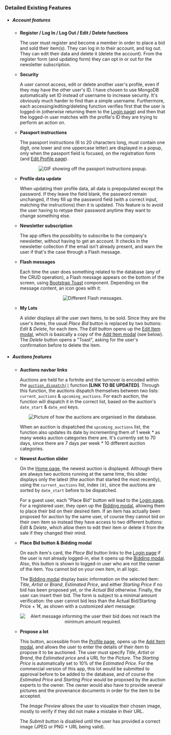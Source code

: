 ### Detailed Existing Features

- ##### Account features

  - **Register / Log In / Log Out / Edit / Delete functions**

    The user must register and become a member in order to place a bid and sold their item(s). They can log in to their account, and log out. They can edit their data and delete it (delete the account). From the register form (and updating form) they can opt in or out for the newsletter subscription.

  - **Security**

    A user cannot access, edit or delete another user's profile, even if they may have the other user's ID. I have chosen to use MongoDB automatically set ID instead of username to increase security. It's obviously much harder to find than a simple username. Furthermore, each accessing/editing/deleting function verifies first that the user is logged-in (otherwise returning them to the <u>Login page</u>) and then that the logged-in user matches with the profile's ID they are trying to perform an action on.

  - **Passport instructions**

    The passport instructions (6 to 20 characters long, must contain one digit, one lower and one uppercase letter) are displayed in a popup, only when the passport field is focused, on the registration form (and <u>Edit Profile page</u>). 

    <p align="center">
      <img src="https://github.com/LuciusVH/encheres-exclusives/blob/main/static/docs/readme-img/password-instructions.gif" alt="GIF showing off the passport instructions popup."/>
    </p>

  - **Profile data update**

    When updating their profile data, all data is prepopulated except the password. If they leave the field blank, the password remain unchanged, if they fill up the password field (with a correct input, matching the instructions) then it is updated. This feature is to avoid the user having to retype their password anytime they want to change something else.

  - **Newsletter subscription**

    The app offers the possibility to subscribe to the company's newsletter, without having to get an account. It checks in the newsletter collection if the email isn't already present, and warn the user if that's the case through a Flash message. 

  - **Flash messages**

    Each time the user does something related to the database (any of the CRUD operation), a Flash message appears on the bottom of the screen, using [Bootstrap Toast](https://getbootstrap.com/docs/5.0/components/toasts/) component. Depending on the message content, an icon goes with it:

    <p align="center">
      <img src="https://github.com/LuciusVH/encheres-exclusives/blob/main/static/docs/readme-img/flash-messages.png" alt="Different Flash messages."/>
    </p>

  - **My Lots**

    A slider displays all the user own items, to be sold. Since they are the user's items, the usual *Place Bid* button is replaced by two buttons: *Edit* & *Delete*, for each item. The *Edit* button opens up the <u>Edit Item modal</u>, which is basically a copy of the <u>Add Item modal</u> (see below). The *Delete* button opens a "Toast", asking for the user's confirmation before to delete the item.

- ##### Auctions features

  - **Auctions navbar links**

    Auctions are held for a fortnite and the turnover is encoded within the [`auction_dispatch()`]() function **[LINK TO BE UPDATED]**. Through this function, the auctions dispatch themselves between two lists: `current_auctions` & `upcoming_auctions`. For each auction, the function will dispatch it in the correct list, based on the auction's `date_start` & `date_end` keys. 

    <p align="center">
      <img src="https://github.com/LuciusVH/encheres-exclusives/blob/main/static/docs/readme-img/auction-dates-keys.png" alt="Picture of how the auctions are organised in the database."/>
    </p>

  
    When an auction is dispatched the `upcoming_auctions` list, the function also updates its date by incrementing them of 1 week * as many weeks auction categories there are. It's currently set to 70 days, since there are 7 days per week * 10 different auction categories. 
  
  - **Newest Auction slider**
  
    On the <u>Home page</u>, the newest auction is displayed. Although there are always two auctions running at the same time, this slider displays only the latest (the auction that started the most recently), using the `current_auctions` list, index `[0]`, since the auctions are sorted by `date_start` before to be dispatched. 
  
    For a guest user, each "Place Bid" button will lead to the <u>Login page</u>. For a registered user, they open up the <u>Bidding modal</u>, allowing them to place their bid on their desired item. If an item has actually been proposed for auction by the same user, of course they cannot bid on their own item so instead they have access to two different buttons: *Edit* & *Delete*, which allow them to edit their item or delete it from the sale if they changed their mind. 
  
  - **Place Bid button & Bidding modal**
  
    On each item's card, the *Place Bid* button links to the <u>Login page</u> if the user is not already logged-in, else it opens up the <u>Bidding modal</u>. Also, this button is shown to logged-in user who are not the owner of the item. You cannot bid on your own item, in all logic.
  
    The <u>Bidding modal</u> display basic information on the selected item: *Title*, *Artist* or *Brand*, *Estimated Price*, and either *Starting Price* if no bid has been proposed yet, or the *Actual Bid* otherwise. Finally, the user can insert their bid. The form is subject to a minimal amount verification: the user cannot bid less than the Actual Bid/Starting Price + 1€, as shown with a customized alert message:
  
    <p align="center">
      <img src="https://github.com/LuciusVH/encheres-exclusives/blob/main/static/docs/readme-img/min-bid-alert.png" alt="Alert message informing the user their bid does not reach the minimum amount required."/>
    </p>
  
  - **Propose a lot**
  
    This button, accessible from the <u>Profile page</u>, opens up the <u>Add Item modal</u>, and allows the user to enter the details of their item to propose it to be auctioned. The user must specify *Title*, *Artist* or *Brand*, the *Estimated price* and a URL for the *Picture*. The *Starting Price* is automatically set to 10% of the *Estimated Price*. For the commercial version of this app, this lot would be submitted to approval before to be added to the database, and of course the *Estimated Price* and *Starting Price* would be proposed by the auction experts to the owner. The owner would also have to provide several pictures and the provenance documents in order for the item to be accepted. 
  
    The *Image Preview* allows the user to visualize their chosen image, mostly to verify if they did not make a mistake in their URL. 
  
    The *Submit button* is disabled until the user has provided a correct image (JPEG or PNG + URL being valid).